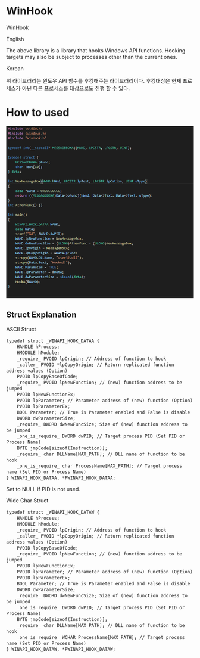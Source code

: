 # WinHook
WinHook


English

The above library is a library that hooks Windows API functions. Hooking targets may also be subject to processes other than the current ones.


Korean

위 라이브러리는 윈도우 API 함수를 후킹해주는 라이브러리이다. 후킹대상은 현재 프로세스가 아닌 다른 프로세스를 대상으로도 진행 할 수 있다.

# How to used
<img src="https://github.com/jungjin0003/WinHook/blob/master/Example%20Code.png"></img>
## Struct Explanation
ASCII Struct
```
typedef struct _WINAPI_HOOK_DATAA {
    HANDLE hProcess;
    HMODULE hModule;
    _require_ PVOID lpOrigin; // Address of function to hook
    _caller_ PVOID *lpCopyOrigin; // Return replicated function address values (Option)
    PVOID lpCopyBaseOfCode;
    _require_ PVOID lpNewFunction; // (new) function address to be jumped
    PVOID lpNewFunctionEx;
    PVOID lpParameter; // Parameter address of (new) function (Option)
    PVOID lpParameterEx;
    BOOL Parameter; // True is Parameter enabled and False is disable
    DWORD dwParameterSize;
    _require_ DWORD dwNewFuncSize; Size of (new) function address to be jumped
    _one_is_require_ DWORD dwPID; // Target process PID (Set PID or Process Name)
    BYTE jmpCode[sizeof(Instruction)];
    _require_ char DLLName[MAX_PATH]; // DLL name of function to be hook
    _one_is_require_ char ProcessName[MAX_PATH]; // Target process name (Set PID or Process Name)
} WINAPI_HOOK_DATAA, *PWINAPI_HOOK_DATAA;
```
Set to NULL if PID is not used. 

Wide Char Struct
```
typedef struct _WINAPI_HOOK_DATAW {
    HANDLE hProcess;
    HMODULE hModule;
    _require_ PVOID lpOrigin; // Address of function to hook
    _caller_ PVOID *lpCopyOrigin; // Return replicated function address values (Option)
    PVOID lpCopyBaseOfCode;
    _require_ PVOID lpNewFunction; // (new) function address to be jumped
    PVOID lpNewFunctionEx;
    PVOID lpParameter; // Parameter address of (new) function (Option)
    PVOID lpParameterEx;
    BOOL Parameter; // True is Parameter enabled and False is disable
    DWORD dwParameterSize;
    _require_ DWORD dwNewFuncSize; Size of (new) function address to be jumped
    _one_is_require_ DWORD dwPID; // Target process PID (Set PID or Process Name)
    BYTE jmpCode[sizeof(Instruction)];
    _require_ char DLLName[MAX_PATH]; // DLL name of function to be hook
    _one_is_require_ WCHAR ProcessName[MAX_PATH]; // Target process name (Set PID or Process Name)
} WINAPI_HOOK_DATAW, *PWINAPI_HOOK_DATAW;
```
